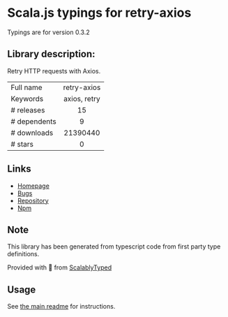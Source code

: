 
# Scala.js typings for retry-axios

Typings are for version 0.3.2

## Library description:
Retry HTTP requests with Axios.

|                    |                 |
| ------------------ | :-------------: |
| Full name          | retry-axios |
| Keywords           | axios, retry |
| # releases         | 15 |
| # dependents       | 9 |
| # downloads        | 21390440 |
| # stars            | 0 |

## Links
- [Homepage](https://github.com/JustinBeckwith/retry-axios#readme)
- [Bugs](https://github.com/JustinBeckwith/retry-axios/issues)
- [Repository](https://github.com/JustinBeckwith/retry-axios)
- [Npm](https://www.npmjs.com/package/retry-axios)
    


## Note
This library has been generated from typescript code from first party type definitions.

Provided with :purple_heart: from [ScalablyTyped](https://github.com/oyvindberg/ScalablyTyped)

## Usage
See [the main readme](../../readme.md) for instructions.


